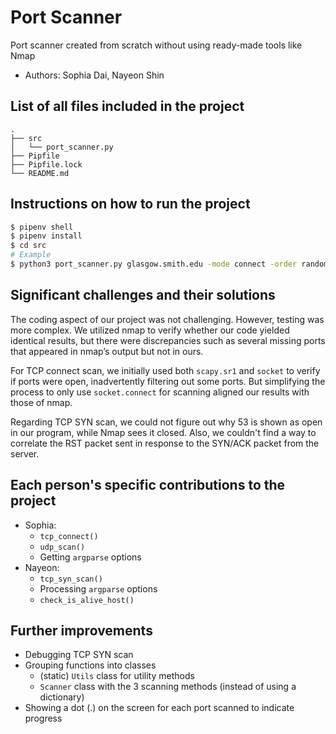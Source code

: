 # Port Scanner

Port scanner created from scratch without using ready-made tools like Nmap

- Authors: Sophia Dai, Nayeon Shin

## List of all files included in the project

```
.
├── src
│   └── port_scanner.py
├── Pipfile
├── Pipfile.lock
└── README.md
```

## Instructions on how to run the project

```bash
$ pipenv shell
$ pipenv install
$ cd src
# Example
$ python3 port_scanner.py glasgow.smith.edu -mode connect -order random -ports known
```

## Significant challenges and their solutions

The coding aspect of our project was not challenging. However, testing was more complex. We utilized nmap to verify whether our code yielded identical results, but there were discrepancies such as several missing ports that appeared in nmap’s output but not in ours.

For TCP connect scan, we initially used both `scapy.sr1` and `socket` to verify if ports were open, inadvertently filtering out some ports. But simplifying the process to only use `socket.connect` for scanning aligned our results with those of nmap.

Regarding TCP SYN scan, we could not figure out why 53 is shown as open in our program, while Nmap sees it closed. Also, we couldn't find a way to correlate the RST packet sent in response to the SYN/ACK packet from the server.

## Each person's specific contributions to the project

- Sophia:
  - `tcp_connect()`
  - `udp_scan()`
  - Getting `argparse` options
- Nayeon:
  - `tcp_syn_scan()`
  - Processing `argparse` options
  - `check_is_alive_host()`

## Further improvements

- Debugging TCP SYN scan
- Grouping functions into classes
  - (static) `Utils` class for utility methods
  - `Scanner` class with the 3 scanning methods (instead of using a dictionary)
- Showing a dot (.) on the screen for each port scanned to indicate progress
